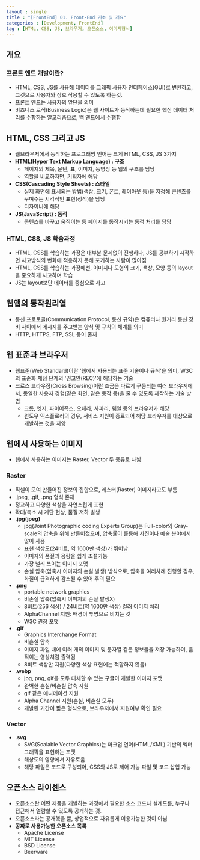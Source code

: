 ```yaml
---
layout : single
title : "[FrontEnd] 01. Front-End 기초 및 개요"
categories : [Development, FrontEnd]
tag : [HTML, CSS, JS, 브라우저, 오픈소스, 이미지형식]
---
```


## 개요
### 프론트 엔드 개발이란?
* HTML, CSS, JS를 사용해 데이터를 그래픽 사용자 인터페이스(GUI)로 변환하고, 그것으로 사용자와 상호 작용할 수 있도록 하는것.
* 프론트 엔드는 사용자의 앞단을 의미
* 비즈니스 로직(Business Logic)은 웹 사이트가 동작하는데 필요한 핵심 데이터 처리를 수항하는 알고리즘으로, 백 엔드에서 수행함
  
## HTML, CSS 그리고 JS
* 웹브라우저에서 동작하는 프로그래밍 언어는 크게 HTML, CSS, JS 3가지
* __HTML(Hyper Text Markup Language) : 구조__
  * 페이지의 제목, 문단, 표, 이미지, 동영상 등 웹의 구조를 담당
  * 역할을 비교하자면, 기획자에 해당
* __CSS(Cascading Style Sheets) : 스타일__
  * 실제 화면에 표시되는 방법(색상, 크기, 폰트, 레이아웃 등)을 지정해 콘텐츠를 꾸며주는 시각적인 표현(정적)을 담당
  * 디자이너에 해당
* __JS(JavaScript) : 동적__
  * 콘텐츠를 바꾸고 움직이는 등 페이지를 동작시키는 동적 처리를 담당

### HTML, CSS, JS 학습과정
* HTML, CSS를 학습하는 과정은 대부분 문제없이 진행하나, JS를 공부하기 시작하면 사고방식의 변화에 적응하지 못해 포기하는 사람이 많아짐
* HTML, CSS를 학습하는 과정에선, 이미지나 도형의 크기, 색상, 모양 등의 layout을 중요하게 사고하며 학습
* JS는 layout보단 데이터를 중심으로 사고

## 웹앱의 동작원리열
* 통신 프로토콜(Communication Protocol, 통신 규약)은 컴퓨터나 원거리 통신 장비 사이에서 메시지를 주고받는 양식 및 규칙의 체계를 의미
* HTTP, HTTPS, FTP, SSL 등이 존재

## 웹 표준과 브라우저
* 웹표준(Web Standard)이란 '웹에서 사용되는 표준 기술이나 규칙'을 의미, W3C의 표준화 제정 단계의 '권고안(REC)'에 해당하는 기술
* 크로스 브라우징(Cross Browsing)이란 조금은 다르게 구동되는 여러 브라우저에서, 동일한 사용자 경험(같은 화면, 같은 동작 등)을 줄 수 있도록 제작하는 기술 방법
  * 크롬, 엣지, 파이어폭스, 오페라, 사파리, 웨일 등의 브라우저가 해당
  * 윈도우 익스플로러의 경우, 서비스 지원이 종료되어 해당 브라우저를 대상으로 개발하는 것을 지양

## 웹에서 사용하는 이미지
* 웹에서 사용하는 이미지는 Raster, Vector 두 종류로 나뉨
### Raster
* 픽셀이 모여 만들어진 정보의 집합으로, 레스터(Raster) 이미지라고도 부름
* .jpeg, .gif, .png 형식 존재
* 정교하고 다양한 색상을 자연스럽게 표현
* 확대/축소 시 계단 현상, 품질 저하 발생
* __.jpg(jpeg)__
  * jpg(Joint Photographic coding Experts Group)는 Full-color와 Gray-scale의 압축을 위해 만들어졌으며, 압축률이 훌륭해 사진이나 예술 분야에서 많이 사용
  * 표현 색상도(24비트, 약 1600만 색상)가 뛰어남
  * 이미지의 품질과 용량을 쉽게 조절가능
  * 가장 널리 쓰이는 이미지 포맷
  * 손실 압축(압축시 이미지의 손실 발생) 방식으로, 압축을 여러차례 진행할 경우, 화질이 급격하게 감소될 수 있어 주의 필요
* __.png__
  * portable network graphics
  * 비손실 압축(압축시 이미지의 손실 발생X) 
  * 8비트(256 색상) / 24비트(약 1600만 색상) 컬러 이미지 처리
  * AlphaChannel 지원: 배경이 투명으로 비치는 것
  * W3C 권장 포맷
* __.gif__
  * Graphics Interchange Format
  * 비손실 압축
  * 이미지 파일 내에 여러 개의 이미지 및 문자열 같은 정보들을 저장 가능하여, 움직이는 영상처럼 출력됨
  * 8비트 색상만 지원(다양한 색상 표현에는 적합하지 않음)
* __.webp__
  * jpg, png, gif를 모두 대체할 수 있는 구글이 개발한 이미지 포맷
  * 완벽한 손실/비손실 압축 지원
  * gif 같은 애니메이션 지원
  * Alpha Channel 지원(손실, 비손실 모두)
  * 개발된 기간이 짧은 형식으로, 브라우저에서 지원여부 확인 필요

### Vector
* __.svg__
  * SVG(Scalable Vector Graphics)는 마크업 언어(HTML/XML) 기반의 벡터 그래픽을 표현하는 포맷
  * 해상도의 영향에서 자유로움
  * 해당 파일은 코드로 구성되어, CSS와 JS로 제어 가능
  파일 및 코드 삽입 가능

## 오픈소스 라이센스
* 오픈소스란 어떤 제품을 개발하는 과정에서 필요한 소스 코드나 설계도를, 누구나 접근해서 열람할 수 있도록 공개하는 것.
* 오픈소스라는 공개했을 뿐, 상업적으로 자유롭게 이용가능한 것이 아님
* __공짜로 사용가능한 오픈소스 목록__
  * Apache License
  * MIT License
  * BSD License
  * Beerware